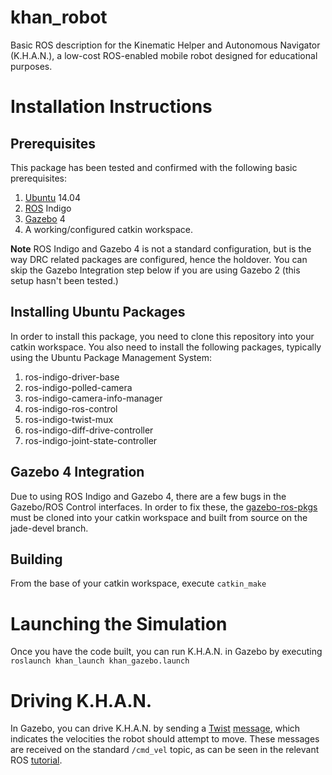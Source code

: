 # khan_robot

Basic ROS description for the Kinematic Helper and Autonomous Navigator (K.H.A.N.), a low-cost ROS-enabled mobile robot designed for educational purposes.

# Installation Instructions

## Prerequisites

This package has been tested and confirmed with the following basic prerequisites:

1. [Ubuntu](http://www.ubuntu.com) 14.04
2. [ROS](http://www.ros.org) Indigo
3. [Gazebo](http://gazebosim.org/) 4
4. A working/configured catkin workspace.

**Note** ROS Indigo and Gazebo 4 is not a standard configuration, but is the way DRC related packages are configured, hence the holdover. You can skip the Gazebo Integration step below if you are using Gazebo 2 (this setup hasn't been tested.)

## Installing Ubuntu Packages

In order to install this package, you need to clone this repository into your catkin workspace. You also need to install the following packages, typically using the Ubuntu Package Management System:

1. ros-indigo-driver-base
2. ros-indigo-polled-camera
3. ros-indigo-camera-info-manager
4. ros-indigo-ros-control
5. ros-indigo-twist-mux
6. ros-indigo-diff-drive-controller
7. ros-indigo-joint-state-controller

## Gazebo 4 Integration

Due to using ROS Indigo and Gazebo 4, there are a few bugs in the Gazebo/ROS Control interfaces. In order to fix these, the [gazebo-ros-pkgs](https://github.com/ros-simulation/gazebo_ros_pkgs) must be cloned into your catkin workspace and built from source on the jade-devel branch.

## Building

From the base of your catkin workspace, execute `catkin_make`

# Launching the Simulation

Once you have the code built, you can run K.H.A.N. in Gazebo by executing `roslaunch khan_launch khan_gazebo.launch`

# Driving K.H.A.N.

In Gazebo, you can drive K.H.A.N. by sending a [Twist](https://en.wikipedia.org/wiki/Screw_theory#Twist) [message](http://docs.ros.org/api/geometry_msgs/html/msg/Twist.html), which indicates the velocities the robot should attempt to move. These messages are received on the standard `/cmd_vel` topic, as can be seen in the relevant ROS [tutorial](http://wiki.ros.org/ROS/Tutorials/UnderstandingTopics).